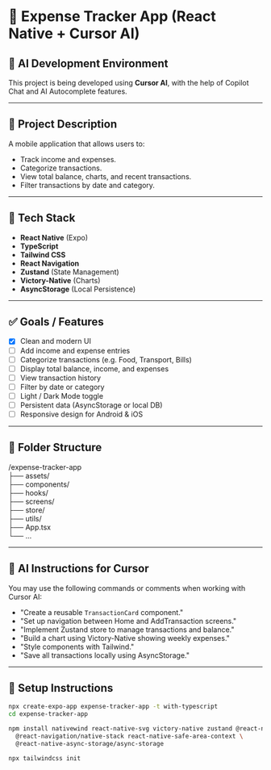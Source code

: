 # 📱 Expense Tracker App (React Native + Cursor AI)

## 🧠 AI Development Environment
This project is being developed using **Cursor AI**, with the help of Copilot Chat and AI Autocomplete features.

---

## 📌 Project Description
A mobile application that allows users to:
- Track income and expenses.
- Categorize transactions.
- View total balance, charts, and recent transactions.
- Filter transactions by date and category.

---

## 🚀 Tech Stack

- **React Native** (Expo)
- **TypeScript**
- **Tailwind CSS**
- **React Navigation**
- **Zustand** (State Management)
- **Victory-Native** (Charts)
- **AsyncStorage** (Local Persistence)

---

## ✅ Goals / Features

- [x] Clean and modern UI
- [ ] Add income and expense entries
- [ ] Categorize transactions (e.g. Food, Transport, Bills)
- [ ] Display total balance, income, and expenses
- [ ] View transaction history
- [ ] Filter by date or category
- [ ] Light / Dark Mode toggle
- [ ] Persistent data (AsyncStorage or local DB)
- [ ] Responsive design for Android & iOS

---

## 📁 Folder Structure

/expense-tracker-app  
├── assets/  
├── components/  
├── hooks/  
├── screens/  
├── store/  
├── utils/  
├── App.tsx  
└── ...

---

## 🧩 AI Instructions for Cursor

You may use the following commands or comments when working with Cursor AI:

- "Create a reusable `TransactionCard` component."
- "Set up navigation between Home and AddTransaction screens."
- "Implement Zustand store to manage transactions and balance."
- "Build a chart using Victory-Native showing weekly expenses."
- "Style components with Tailwind."
- "Save all transactions locally using AsyncStorage."

---

## 🔧 Setup Instructions

```bash
npx create-expo-app expense-tracker-app -t with-typescript
cd expense-tracker-app

npm install nativewind react-native-svg victory-native zustand @react-navigation/native \
  @react-navigation/native-stack react-native-safe-area-context \
  @react-native-async-storage/async-storage

npx tailwindcss init
